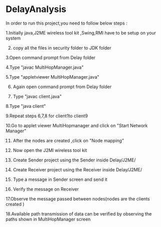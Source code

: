 # DelayAnalysis
In order to run this project,you need to follow below steps :

1.Initially java,J2ME wireless tool kit ,Swing,RMI have to be setup on your system

2. copy all the files in security folder to JDK folder

3.Open command prompt from Delay folder

4.Type "javac MultiHopManager.java"

5.Type "appletviewer MultiHopManager.java"

 6. Again open command prompt from Delay folder

 7. Type "javac client.java"

 8.Type "java client"

 9.Repeat steps 6,7,8 for client1to client9

10.Go to applet viewer MultiHopmanager and click on "Start Network Manager"

11. After the nodes are created ,click on "Node mapping"

12. Now open the J2MI wireless tool kit 

13. Create Sender project using the Sender inside Delay/J2ME/

14. Create Receiver project using the Receiver inside Delay/J2ME/

15. Type a message in Sender screen and send it 

16. Verify the message on Receiver

17.Observe the message passed between nodes(nodes are the clients created )

18.Available path transmission of data can be verified by observing the paths shown in MultiHopManager screen
